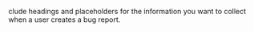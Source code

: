 clude headings and placeholders for the information you want to collect when a user creates a bug report.
